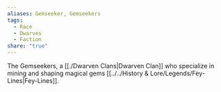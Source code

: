 ```yaml
---
aliases: Gemseeker, Gemseekers
tags:
  - Race
  - Dwarves
  - Faction
share: "true"
---
```


The Gemseekers, a [[./Dwarven Clans|Dwarven Clan]] who specialize in mining and shaping magical gems [[../../History & Lore/Legends/Fey-Lines|Fey-Lines]].